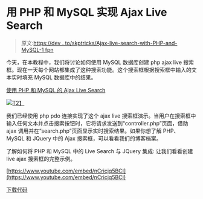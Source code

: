 # 用 PHP 和 MySQL 实现 Ajax Live Search

> 原文:[https://dev . to/skptricks/Ajax-live-search-with-PHP-and-MySQL-1 fpn](https://dev.to/skptricks/ajax-live-search-with-php-and-mysql-1fpn)

今天，在本教程中，我们将讨论如何使用 MySQL 数据库创建 php ajax live 搜索框。现在一天每个网站都集成了这种搜索功能。这个搜索框根据搜索框中输入的文本实时填充 MySQL 数据库中的结果。

[使用 PHP 和 MySQL 的 Ajax Live Search](https://www.skptricks.com/2018/04/ajax-live-search-with-php-and-mysql.html)

[![](../Images/360da6d63c0b1605f7c6bab341a88752.png)T2】](https://res.cloudinary.com/practicaldev/image/fetch/s--4jAPEj1O--/c_limit%2Cf_auto%2Cfl_progressive%2Cq_66%2Cw_880/https://3.bp.blogspot.com/-_16DE66GSSo/WsBqEkd0gmI/AAAAAAAABbI/As4GFNrh_VEZQScTJa-K81c9g29UUzxGgCLcBGAs/s400/output_n66BWO.gif)

我们已经使用 php pdo 连接实现了这个 ajax live 搜索框演示。当用户在搜索框中输入任何文本并点击搜索按钮时，它将请求发送到“controller.php”页面，借助 ajax 调用并在“search.php”页面显示实时搜索结果。如果你想了解 PHP、MySQL 和 JQuery 中的 Ajax 搜索框，可以看看我们的博客档案。

了解如何将 PHP 和 MySQL 中的 Live Search 与 JQuery 集成:
让我们看看创建 live ajax 搜索框的完整示例。

[https://www.youtube.com/embed/nCricjq5BCI](https://www.youtube.com/embed/nCricjq5BCI)

[下载代码](https://www.skptricks.com/2018/04/ajax-live-search-with-php-and-mysql.html)